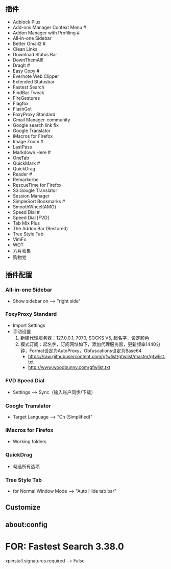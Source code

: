## 插件
* Adblock Plus
* Add-ons Manager Context Menu #
* Addon Manager with Profiling #
* All-in-one Sidebar
* Better Gmail2 #
* Clean Links
* Download Status Bar
* DownThemAll!
* DragIt #
* Easy Copy #
* Evernote Web Clipper
* Extended Statusbar
* Fastest Search
* FindBar Tweak
* FireGestures
* Flagfox
* FlashGot
* FoxyProxy Standard
* Gmail Manager-community
* Google search link fix
* Google Translator
* iMacros for Firefox
* Image Zoom #
* LastPass
* Markdown Here #
* OneTab
* QuickMark #
* QuickDrag
* Reader #
* Remarkerbe
* RescueTime for Firefox
* S3.Google Translator
* Session Manager
* SimpleSort Bookmarks #
* SmoothWheel(AMO)
* Speed Dial #
* Speed Dial [FVD]
* Tab Mix Plus
* The Addon Bar (Restored)
* Tree Style Tab
* VimFx
* WOT
* 方片收集
* 购物党

## 插件配置
### All-in-one Sidebar
* Show sidebar on --> "right side"
### FoxyProxy Standard
* Import Settings
* 手动设置
	1. 新建代理服务器：127.0.0.1, 7070, SOCKS V5, 起名字，设定颜色
	2. 模式订阅：起名字，订阅网址如下，添加代理服务器，更新频率1440分钟，Format设定为AutoProxy，Obfuscations设定为Base64
		* https://raw.githubusercontent.com/gfwlist/gfwlist/master/gfwlist.txt
		* http://www.woodbunny.com/gfwlist.txt
### FVD Speed Dial
* Settings --> Sync（输入账户同步/下载）
### Google Translator
* Target Language --> "Ch (Simplified)"
### iMacros for Firefox
* Working folders
### QuickDrag
* 勾选所有选项
### Tree Style Tab
* for Normal Window  Mode --> "Auto Hide tab bar"

## Customize

## about:config
# FOR: Fastest Search 3.38.0
xpinstall.signatures.required --> False



